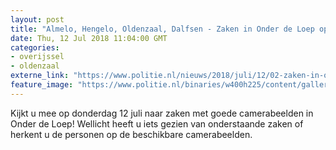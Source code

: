 ```yaml
---
layout: post
title: "Almelo, Hengelo, Oldenzaal, Dalfsen - Zaken in Onder de Loep op 12 juli"
date: Thu, 12 Jul 2018 11:04:00 GMT
categories: 
- overijssel 
- oldenzaal 
externe_link: "https://www.politie.nl/nieuws/2018/juli/12/02-zaken-in-onder-de-loep-op-12-juli.html"
feature_image: "https://www.politie.nl/binaries/w400h225/content/gallery/politie/onderwerpen/onder-de-loep.jpg"
---
```


Kijkt u mee op donderdag 12 juli naar zaken met goede camerabeelden in Onder de Loep! Wellicht heeft u iets gezien van onderstaande zaken of herkent u de personen op de beschikbare camerabeelden.
